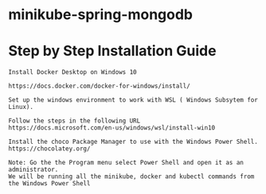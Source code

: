# minikube-spring-mongodb

# Step by Step Installation Guide

``` 
Install Docker Desktop on Windows 10
```
```
https://docs.docker.com/docker-for-windows/install/
```

```
Set up the windows environment to work with WSL ( Windows Subsytem for Linux).
```

```
Follow the steps in the following URL
https://docs.microsoft.com/en-us/windows/wsl/install-win10
```

```
Install the choco Package Manager to use with the Windows Power Shell.
https://chocolatey.org/
```

``` 
Note: Go the the Program menu select Power Shell and open it as an administrator.
We will be running all the minikube, docker and kubectl commands from the Windows Power Shell
```



